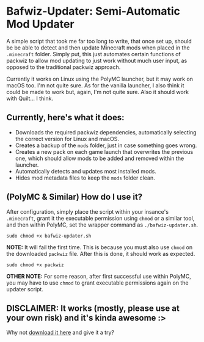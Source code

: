 # Bafwiz-Updater: Semi-Automatic Mod Updater
A simple script that took me far too long to write, that once set up, should be be able to detect and then update Minecraft mods when placed in the `.minecraft` folder. Simply put, this just automates certain functions of packwiz to allow mod updating to just work without much user input, as opposed to the traditional packwiz approach.

Currently it works on Linux using the PolyMC launcher, but it may work on macOS too. I'm not quite sure. As for the vanilla launcher, I also think it could be made to work but, again, I'm not quite sure.
Also it should work with Quilt... I think.
## Currently, here's what it does:
* Downloads the required packwiz dependencies, automatically selecting the correct version for Linux and macOS.
* Creates a backup of the `mods` folder, just in case something goes wrong.
* Creates a new pack on each game launch that overwrites the previous one, which should allow mods to be added and removed within the launcher.
* Automatically detects and updates most installed mods.
* Hides mod metadata files to keep the `mods` folder clean.
## (PolyMC & Similar) How do I use it?
After configuration, simply place the script within your insance's `.minecraft`, grant it the executable permission using `chmod` or a similar tool, and then within PolyMC, set the wrapper command as `./bafwiz-updater.sh`.
```
sudo chmod +x bafwiz-updater.sh
```
**NOTE:** It will fail the first time. This is because you must also use `chmod` on the downloaded `packwiz` file. After this is done, it should work as expected.
```
sudo chmod +x packwiz
```
**OTHER NOTE:** For some reason, after first successful use within PolyMC, you may have to use `chmod` to grant executable permissions again on the updater script.

## DISCLAIMER: It works (mostly, please use at your own risk) and it's kinda awesome :>
Why not [download it here](https://raw.githubusercontent.com/Regular-Baf/Bafwiz-Updater/main/bafwiz-updater.sh) and give it a try?
